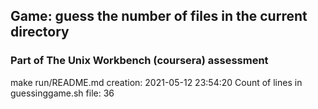 ##  Game: guess the number of files in the current directory
### Part of The Unix Workbench (coursera) assessment
make run/README.md creation:
2021-05-12 23:54:20
Count of lines in guessinggame.sh file:
36
